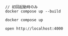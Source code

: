 ```
// 初回起動時のみ
docker compose up --build

docker compose up
```

```
open http://localhost:4000
```
